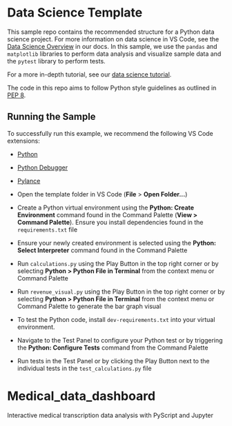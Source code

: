 # Data Science Template

This sample repo contains the recommended structure for a Python data science project. For more information on data science in VS Code, see the [Data Science Overview](https://code.visualstudio.com/docs/datascience/overview) in our docs. In this sample, we use the `pandas` and `matplotlib` libraries to perform data analysis and visualize sample data and the `pytest` library to perform tests.

For a more in-depth tutorial, see our [data science tutorial](https://code.visualstudio.com/docs/datascience/data-science-tutorial).

The code in this repo aims to follow Python style guidelines as outlined in [PEP 8](https://peps.python.org/pep-0008/).

## Running the Sample

To successfully run this example, we recommend the following VS Code extensions:
- [Python](https://marketplace.visualstudio.com/items?itemName=ms-python.python)
- [Python Debugger](https://marketplace.visualstudio.com/items?itemName=ms-python.debugpy)
- [Pylance](https://marketplace.visualstudio.com/items?itemName=ms-python.vscode-pylance) 

- Open the template folder in VS Code (**File** > **Open Folder...**)
- Create a Python virtual environment using the **Python: Create Environment** command found in the Command Palette (**View > Command Palette**). Ensure you install dependencies found in the `requirements.txt` file
- Ensure your newly created environment is selected using the **Python: Select Interpreter** command found in the Command Palette
- Run `calculations.py` using the Play Button in the top right corner or by selecting **Python > Python File in Terminal** from the context menu or Command Palette
- Run `revenue_visual.py` using the Play Button in the top right corner or by selecting **Python > Python File in Terminal** from the context menu or Command Palette to generate the bar graph visual
- To test the Python code, install `dev-requirements.txt` into your virtual environment. 
- Navigate to the Test Panel to configure your Python test or by triggering the **Python: Configure Tests** command from the Command Palette
- Run tests in the Test Panel or by clicking the Play Button next to the individual tests in the `test_calculations.py` file

# Medical_data_dashboard
Interactive medical transcription data analysis with PyScript and Jupyter
